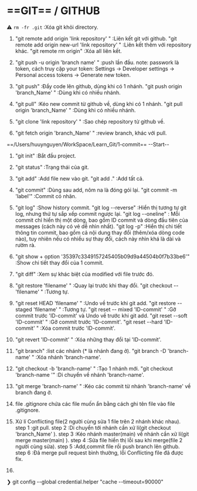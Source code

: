 # ==**GIT**== / **GITHUB**
:warning: ```rm -fr .git``` :Xóa git khỏi directory.
1. "git remote add origin 'link repository' " :Liên kết git với github.
   "git remote add origin new-url 'link repository' " :Liên kết thêm với repository khác.
   "git remote rm origin" :Xóa all liên kết.

2. "git push -u origin 'branch name' " :push lần đầu.
   note: passwork là token,
         cách truy cập your token: Settings -> Developer settings -> Personal access tokens -> Generate new token.

3. "git push" :Đẩy code lên github, dùng khi có 1 nhánh.
   "git push origin 'branch_Name' " :Dùng khi có nhiều nhánh.

4. "git pull" :Kéo new commit từ github về, dùng khi có 1 nhánh.
   "git pull origin 'branch_Name' " :Dùng khi có nhiều nhánh.

5. "git clone 'link repository' " :Sao chép repository từ github về.

6. "git fetch origin 'branch_Name' " :review branch, khác với pull.

==/Users/huuynguyen/WorkSpace/Learn_Git/1-commit==
            --Start--
1. "git init" :Bắt đầu project.

2. "git status" :Trạng thái của git.

3. "git add" :Add file new vào git.
   "git add ." :Add tất cả.

4. "git commit" :Dùng sau add, nôm na là đóng gói lại.
   "git commit -m 'label'" :Commit có nhãn.

5. "git log" :Show history commit.
   "git log --reverse" :Hiển thị tương tự git log, nhưng thứ tự sắp xếp commit ngược lại.
   "git log --oneline" : Mỗi commit chỉ hiển thị một dòng, bao gồm ID commit và dòng đầu tiên của messages (cách này có vẻ dễ nhìn nhất).
   "git log -p" :Hiển thị chi tiết thông tin commit, bao gồm cả nội dung thay đổi (thêm/xóa dòng code nào), tuy nhiên nếu có nhiều sự thay đổi, cách này nhìn khá là dài và rườm rà.

6. "git show + option '35397c3349157245405b09d9a44504b0f7b33be6'" :Show chi tiết thay đổi của 1 commit.

7. "git diff" :Xem sự khác biệt của modified với file trước đó.

8. "git restore 'filename' " :Quay lại trước khi thay đổi.
   "git checkout -- 'filename' " :Tương tự.

9. "git reset HEAD 'filename' " :Undo về trước khi git add.
   "git restore --staged 'filename' " :Tương tự.
   "git reset -- mixed 'ID-commit' " :Gỡ commit trước 'ID-commit' và Undo về trước khi git add.
   "git reset --soft 'ID-commit' " :Gỡ commit trước 'ID-commit'.
   "git reset --hard 'ID-commit' " :Xóa commit trước 'ID-commit'.

10. "git revert 'ID-commit' " :Xóa những thay đổi tại 'ID-commit'.

11. "git branch" :list các nhánh (* là nhánh đang ở).
    "git branch -D 'branch-name' " :Xóa nhánh 'branch-name'.

12. "git checkout -b 'branch-name' " :Tạo 1 nhánh mới.
    "git checkout 'branch-name '" :Di chuyển về nhánh 'branch-name'.

13. "git merge 'branch-name' " :Kéo các commit từ nhánh 'branch-name' về branch đang ở.

14. file .gitignore chứa các file muốn ẩn bằng cách ghi tên file vào file .gitignore.

15. Xử lí Conflicting file(2 người cùng sửa 1 file trên 2 nhánh khác nhau).
  step 1 :git pull.
  step 2 :Di chuyển tới nhánh cần xử lí(git checkout 'branch_Name' ).
  step 3 :Kéo nhánh master(main) về nhánh cần xử lí(git merge master(main) ).
  step 4 :Sửa file hiển thị lỗi sau khi merge(file 2 người cùng sửa).
  step 5 :Add,commit file rồi push branch lên github.
  step 6 :Đã merge pull request bình thường, lỗi Conflicting file đã được fix.

16.
   ❯ git config --global credential.helper "cache --timeout=90000"

